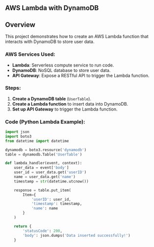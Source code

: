 ## AWS Lambda with DynamoDB

## Overview
This project demonstrates how to create an AWS Lambda function that interacts with DynamoDB to store user data.

### AWS Services Used:
- **Lambda**: Serverless compute service to run code.
- **DynamoDB**: NoSQL database to store user data.
- **API Gateway**: Expose a RESTful API to trigger the Lambda function.

### Steps:
1. **Create a DynamoDB table** (`UserTable`).
2. **Create a Lambda function** to insert data into DynamoDB.
3. **Set up API Gateway** to trigger the Lambda function.

### Code (Python Lambda Example):
```python
import json
import boto3
from datetime import datetime

dynamodb = boto3.resource('dynamodb')
table = dynamodb.Table('UserTable')

def lambda_handler(event, context):
    user_data = event['body']
    user_id = user_data.get('userID')
    name = user_data.get('name')
    timestamp = str(datetime.utcnow())

    response = table.put_item(
        Item={
            'userID': user_id,
            'timestamp': timestamp,
            'name': name
        }
    )

    return {
        'statusCode': 200,
        'body': json.dumps('Data inserted successfully!')
    }

